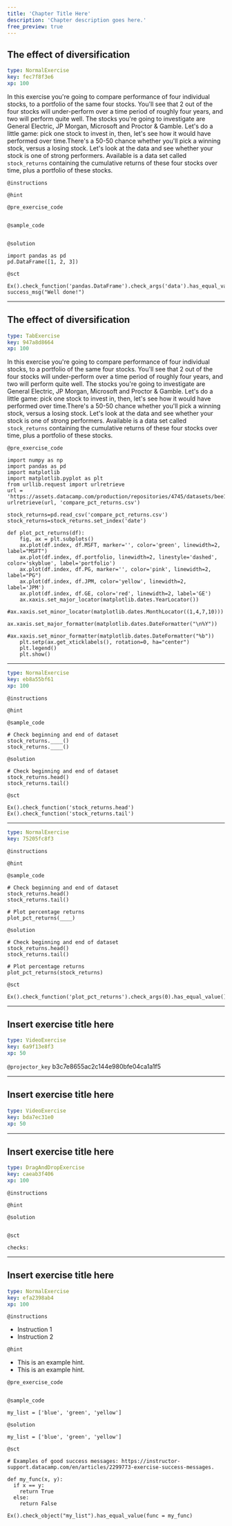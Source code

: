 ```yaml
---
title: 'Chapter Title Here'
description: 'Chapter description goes here.'
free_preview: true
---
```


## The effect of diversification

```yaml
type: NormalExercise
key: fec7f8f3e6
xp: 100
```

In this exercise you're going to compare performance of four individual stocks, to a portfolio of the same four stocks. You'll see that 2 out of the four stocks will under-perform over a time period of roughly four years, and two will perform quite well. The stocks you're going to investigate are General Electric, JP Morgan, Microsoft and Proctor & Gamble. Let's do a little game: pick one stock to invest in, then, let's see how it would have performed over time.There's a 50-50 chance whether you'll pick a winning stock, versus a losing stock. Let's look at the data and see whether your stock is one of strong performers. Available is a data set called `stock_returns` containing the cumulative returns of these four stocks over time, plus a portfolio of these stocks.

`@instructions`


`@hint`


`@pre_exercise_code`
```{python}

```

`@sample_code`
```{python}

```

`@solution`
```{python}
import pandas as pd
pd.DataFrame([1, 2, 3])
```

`@sct`
```{python}
Ex().check_function('pandas.DataFrame').check_args('data').has_equal_value()
success_msg("Well done!")
```

---

## The effect of diversification

```yaml
type: TabExercise
key: 947a8d8664
xp: 100
```

In this exercise you're going to compare performance of four individual stocks, to a portfolio of the same four stocks. You'll see that 2 out of the four stocks will under-perform over a time period of roughly four years, and two will perform quite well. The stocks you're going to investigate are General Electric, JP Morgan, Microsoft and Proctor & Gamble. Let's do a little game: pick one stock to invest in, then, let's see how it would have performed over time.There's a 50-50 chance whether you'll pick a winning stock, versus a losing stock. Let's look at the data and see whether your stock is one of strong performers. Available is a data set called `stock_returns` containing the cumulative returns of these four stocks over time, plus a portfolio of these stocks.

`@pre_exercise_code`
```{python}
import numpy as np
import pandas as pd
import matplotlib
import matplotlib.pyplot as plt
from urllib.request import urlretrieve
url = 'https://assets.datacamp.com/production/repositories/4745/datasets/bee1460940560e2833519271de9440cc8c4a57d5/compare_pct_returns.csv'
urlretrieve(url, 'compare_pct_returns.csv')

stock_returns=pd.read_csv('compare_pct_returns.csv')
stock_returns=stock_returns.set_index('date')

def plot_pct_returns(df):
    fig, ax = plt.subplots()
    ax.plot(df.index, df.MSFT, marker='', color='green', linewidth=2, label="MSFT")
    ax.plot(df.index, df.portfolio, linewidth=2, linestyle='dashed', color='skyblue', label='portfolio')
    ax.plot(df.index, df.PG, marker='', color='pink', linewidth=2, label="PG")
    ax.plot(df.index, df.JPM, color='yellow', linewidth=2, label='JPM')
    ax.plot(df.index, df.GE, color='red', linewidth=2, label='GE')
    ax.xaxis.set_major_locator(matplotlib.dates.YearLocator())
    #ax.xaxis.set_minor_locator(matplotlib.dates.MonthLocator((1,4,7,10)))
    ax.xaxis.set_major_formatter(matplotlib.dates.DateFormatter("\n%Y"))
    #ax.xaxis.set_minor_formatter(matplotlib.dates.DateFormatter("%b"))
    plt.setp(ax.get_xticklabels(), rotation=0, ha="center")
    plt.legend()
    plt.show()

```

***

```yaml
type: NormalExercise
key: eb8a55bf61
xp: 100
```

`@instructions`


`@hint`


`@sample_code`
```{python}
# Check beginning and end of dataset
stock_returns.____()
stock_returns.____()
```

`@solution`
```{python}
# Check beginning and end of dataset
stock_returns.head()
stock_returns.tail()
```

`@sct`
```{python}
Ex().check_function('stock_returns.head')
Ex().check_function('stock_returns.tail')
```

***

```yaml
type: NormalExercise
key: 75205fc8f3
```

`@instructions`


`@hint`


`@sample_code`
```{python}
# Check beginning and end of dataset
stock_returns.head()
stock_returns.tail()

# Plot percentage returns
plot_pct_returns(____)
```

`@solution`
```{python}
# Check beginning and end of dataset
stock_returns.head()
stock_returns.tail()

# Plot percentage returns
plot_pct_returns(stock_returns)
```

`@sct`
```{python}
Ex().check_function('plot_pct_returns').check_args(0).has_equal_value()
```

---

## Insert exercise title here

```yaml
type: VideoExercise
key: 6a9f13e8f3
xp: 50
```

`@projector_key`
b3c7e8655ac2c144e980bfe04ca1a1f5

---

## Insert exercise title here

```yaml
type: VideoExercise
key: bda7ec31e0
xp: 50
```


---

## Insert exercise title here

```yaml
type: DragAndDropExercise
key: caeab3f406
xp: 100
```



`@instructions`


`@hint`


`@solution`
```{python}

```

`@sct`
```{python}
checks:
```

---

## Insert exercise title here

```yaml
type: NormalExercise
key: efa2398ab4
xp: 100
```

<!-- Guidelines for contexts: https://instructor-support.datacamp.com/en/articles/2375526-course-coding-exercises. -->

`@instructions`
<!-- Guidelines for instructions https://instructor-support.datacamp.com/en/articles/2375526-course-coding-exercises. -->
- Instruction 1
- Instruction 2

`@hint`
<!-- Examples of good hints: https://instructor-support.datacamp.com/en/articles/2379164-hints-best-practices. -->
- This is an example hint.
- This is an example hint.

`@pre_exercise_code`
```{python}

```

`@sample_code`
```{python}
my_list = ['blue', 'green', 'yellow']
```

`@solution`
```{python}
my_list = ['blue', 'green', 'yellow']
```

`@sct`
```{python}
# Examples of good success messages: https://instructor-support.datacamp.com/en/articles/2299773-exercise-success-messages.

def my_func(x, y):
  if x == y:
    return True
  else:
    return False

Ex().check_object("my_list").has_equal_value(func = my_func)
```
